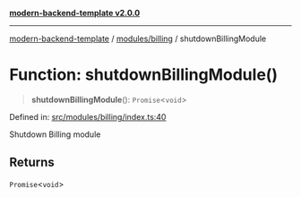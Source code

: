 [**modern-backend-template v2.0.0**](../../../README.md)

***

[modern-backend-template](../../../modules.md) / [modules/billing](../README.md) / shutdownBillingModule

# Function: shutdownBillingModule()

> **shutdownBillingModule**(): `Promise`\<`void`\>

Defined in: [src/modules/billing/index.ts:40](https://github.com/maemreyo/saas-4cus-nodejs/blob/2a5b3f3aa11335dfa561e80e1feabb8e6084261e/src/modules/billing/index.ts#L40)

Shutdown Billing module

## Returns

`Promise`\<`void`\>
